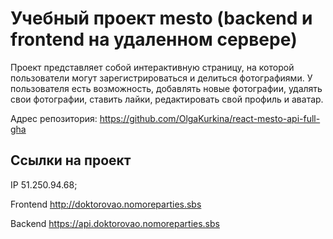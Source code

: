 # Учебный проект mesto (backend и frontend на удаленном сервере)
Проект представляет собой интерактивную страницу, на которой пользователи могут зарегистрироваться и делиться фотографиями. У пользователя есть возможность, добавлять новые фотографии, удалять свои фотографии, ставить лайки, редактировать свой профиль и аватар.
  
Адрес репозитория: https://github.com/OlgaKurkina/react-mesto-api-full-gha

## Ссылки на проект

IP 51.250.94.68;

Frontend http://doktorovao.nomoreparties.sbs

Backend https://api.doktorovao.nomoreparties.sbs